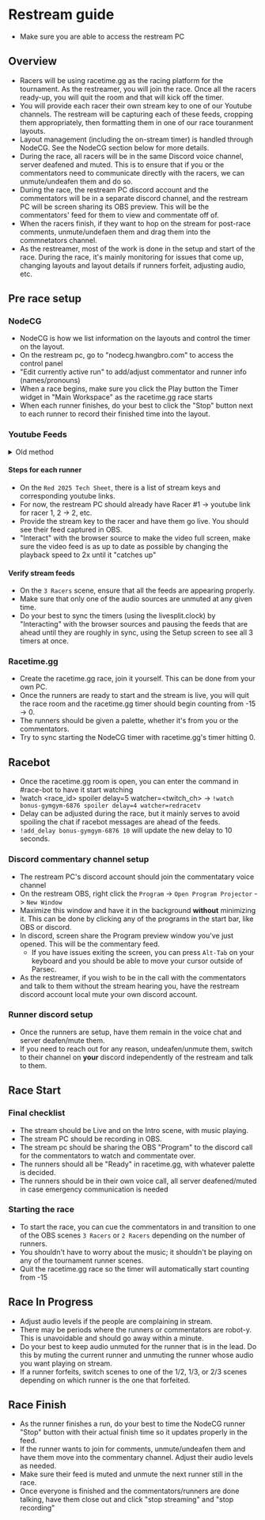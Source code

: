 # Restream guide
- Make sure you are able to access the restream PC

## Overview
- Racers will be using racetime.gg as the racing platform for the tournament. As the restreamer, you will join the race. Once all the racers ready-up, you will quit the room and that will kick off the timer.
- You will provide each racer their own stream key to one of our Youtube channels. The restream will be capturing each of these feeds, cropping them appropriately, then formatting them in one of our race touranment layouts.
- Layout management (including the on-stream timer) is handled through NodeCG. See the NodeCG section below for more details.
- During the race, all racers will be in the same Discord voice channel, server deafened and muted. This is to ensure that if you or the commentators need to communicate directly with the racers, we can unmute/undeafen them and do so.
- During the race, the restream PC discord account and the commentators will be in a separate discord channel, and the restream PC will be screen sharing its OBS preview. This will be the commentators' feed for them to view and commentate off of.
- When the racers finish, if they want to hop on the stream for post-race comments, unmute/undefaen them and drag them into the commnetators channel.
- As the restreamer, most of the work is done in the setup and start of the race. During the race, it's mainly monitoring for issues that come up, changing layouts and layout details if runners forfeit, adjusting audio, etc.


## Pre race setup

### NodeCG
- NodeCG is how we list information on the layouts and control the timer on the layout.
- On the restream pc, go to "nodecg.hwangbro.com" to access the control panel
- "Edit currently active run" to add/adjust commentator and runner info (names/pronouns)
- When a race begins, make sure you click the Play button the Timer widget in "Main Workspace" as the racetime.gg race starts
- When each runner finishes, do your best to click the "Stop" button next to each runner to record their finished time into the layout.


### Youtube Feeds

<details><summary>Old method</summary>

#### Steps for each runner
- From the restream PC, go to Youtube. The PC should be logged in as the racebotxd account.
- If you click the profile picture in the top right and click "switch account", there should be at least 3 accounts there for us to stream from including racebotxd. Pick one of the channels for a runner.
- Click "+Create", then "Go Live"
- Make sure the "Privacy" of the stream is "Unlisted"
- Make sure "Stream Latency" is set to "Ultra low latency" is enabled
- Make sure "Unlist live replay once stream ends" is enabled
- Copy the stream key and provide it to one of the runners, ask them to start streaming. Their feed should appear in the preview in the top left
- Once the preview appears, right click it, click "Copy video URL" and paste it into the OBS scene browser source for that racer, e.g. `RACER #1 -> Racer 1 Browser Source`
- Interact with the browser source and full screen the video. Make sure the volume is maxed out.
- Adust the volume if needed (gain filter or reducing their volume)
- Repeat steps for next runner.

</details>

#### Steps for each runner
- On the `Red 2025 Tech Sheet`, there is a list of stream keys and corresponding youtube links.
- For now, the restream PC should already have Racer #1 -> youtube link for racer 1, 2 -> 2, etc.
- Provide the stream key to the racer and have them go live. You should see their feed captured in OBS.
- "Interact" with the browser source to make the video full screen, make sure the video feed is as up to date as possible by changing the playback speed to 2x until it "catches up"

#### Verify stream feeds
- On the `3 Racers` scene, ensure that all the feeds are appearing properly.
- Make sure that only one of the audio sources are unmuted at any given time.
- Do your best to sync the timers (using the livesplit.clock) by "Interacting" with the browser sources and pausing the feeds that are ahead until they are roughly in sync, using the Setup screen to see all 3 timers at once.


### Racetime.gg
- Create the racetime.gg race, join it yourself. This can be done from your own PC.
- Once the runners are ready to start and the stream is live, you will quit the race room and the racetime.gg timer should begin counting from -15 -> 0.
- The runners should be given a palette, whether it's from you or the commentators.
- Try to sync starting the NodeCG timer with racetime.gg's timer hitting 0.

## Racebot
- Once the racetime.gg room is open, you can enter the command in #race-bot to have it start watching
- !watch <race_id> spoiler delay=5 watcher=<twitch_ch> -> `!watch bonus-gymgym-6876 spoiler delay=4 watcher=redracetv`
- Delay can be adjusted during the race, but it mainly serves to avoid spoiling the chat if racebot messages are ahead of the feeds.
- `!add_delay bonus-gymgym-6876 10` will update the new delay to 10 seconds.

### Discord commentary channel setup
- The restream PC's discord account should join the commentatary voice channel
- On the restream OBS, right click the `Program` -> `Open Program Projector` -> `New Window`
- Maximize this window and have it in the background **without** minimizing it. This can be done by clicking any of the programs in the start bar, like OBS or discord.
- In discord, screen share the Program preview window you've just opened. This will be the commentary feed.
    - If you have issues exiting the screen, you can press `Alt-Tab` on your keyboard and you should be able to move your cursor outside of Parsec.
- As the restreamer, if you wish to be in the call with the commentators and talk to them without the stream hearing you, have the restream discord account local mute your own discord account.

### Runner discord setup
- Once the runners are setup, have them remain in the voice chat and server deafen/mute them.
- If you need to reach out for any reason, undeafen/unmute them, switch to their channel on **your** discord independently of the restream and talk to them.

## Race Start

### Final checklist
- The stream should be Live and on the Intro scene, with music playing.
- The stream PC should be recording in OBS.
- The stream pc should be sharing the OBS "Program" to the discord call for the commentators to watch and commentate over.
- The runners should all be "Ready" in racetime.gg, with whatever palette is decided.
- The runners should be in their own voice call, all server deafened/muted in case emergency communication is needed


### Starting the race
- To start the race, you can cue the commentators in and transition to one of the OBS scenes `3 Racers` or `2 Racers` depending on the number of runners.
- You shouldn't have to worry about the music; it shouldn't be playing on any of the tournament runner scenes.
- Quit the racetime.gg race so the timer will automatically start counting from -15

## Race In Progress
- Adjust audio levels if the people are complaining in stream.
- There may be periods where the runners or commentators are robot-y. This is unavoidable and should go away within a minute.
- Do your best to keep audio unmuted for the runner that is in the lead. Do this by muting the current runner and unmuting the runner whose audio you want playing on stream.
- If a runner forfeits, switch scenes to one of the 1/2, 1/3, or 2/3 scenes depending on which runner is the one that forfeited.

## Race Finish
- As the runner finishes a run, do your best to time the NodeCG runner "Stop" button with their actual finish time so it updates properly in the feed.
- If the runner wants to join for comments, unmute/undeafen them and have them move into the commentary channel. Adjust their audio levels as needed.
- Make sure their feed is muted and unmute the next runner still in the race.
- Once everyone is finished and the commentators/runners are done talking, have them close out and click "stop streaming" and "stop recording"

